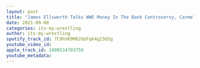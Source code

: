 ```yaml
---
layout: post
title: "James Ellsworth Talks WWE Money In The Bank Controversy, Carmella, Jon Moxley & More"
date: 2021-09-08
categories: its-my-wrestling
author: its-my-wrestling
spotify_track_id: 7C9hVK9M62GbFqk4g23O2g
youtube_video_id: 
apple_track_id: 1000534703750
youtube_metadata: 
---
```

